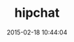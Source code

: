 ---
layout: post
title:  "hipchat"
repo:   "hipchat/hipchat-rb"
date:   2015-02-18 10:44:04
gemurl: https://github.com/hipchat/hipchat-rb
---